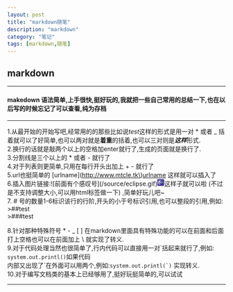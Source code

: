 ```yaml
---
layout: post
title: "markdown随笔"
description: "markdown"
category: "笔记"
tags: [markdown,随笔]
---
```

##  markdown  

***

#### **makedown** 语法简单,上手很快,挺好玩的,我就把一些自己常用的总结一下,也在以后写的时候忘记了可以查看,纯为存档

***  

1.从最开始的开始写吧,经常用的的那些比如说*test*这样的形式是用一对 * 或者 _ 括着就可以了好简单,也可以两对就是**着重**的括着,也可以三对则是***这样***形式.   
2.换行的话就是敲两个以上的空格加enter就行了,生成的页面就是换行了.  
3.分割线是三个以上的 * 或者 - 就行了   
4.对于列表则更简单,只用在每行开头出加上 + - 就行了  
5.url也挺简单的 \[urlname\]\(http://www.mtcle.tk\)[urlname](http://www.mtcle.tk) 这样就可以插入了  
6.插入图片链接:\!\[前面有个感叹号\]\(/source/eclipse.gif\)![前面有个感叹号](/source/eclipse.gif)这样子就可以啦 (不过是不支持调整大小,可以用html标签做一下) ,简单好玩儿吧~  
7. # 号的数量1-6标识该行的行阶,开头的小于号标识引用,也可以整段的引用,例如:  
\>##test  
\>###test  

8.针对那种特殊符号 * -  _   [ ] 在markdown里面具有特殊功能的可以在前面和后面打上空格也可以在前面加上  \ 就实现了转义.        
9.对于代码处理当然也很简单了,行内代码可以直接用一对\`括起来就行了,例如: `system.out.printl()`如果代码         
内部又出现了\`在外面可以用两个,例如:``system.out.printl(`)``  实现转义.    
10.对于编写文档类的基本上已经够用了,挺好玩挺简单的,可以试试

-------



